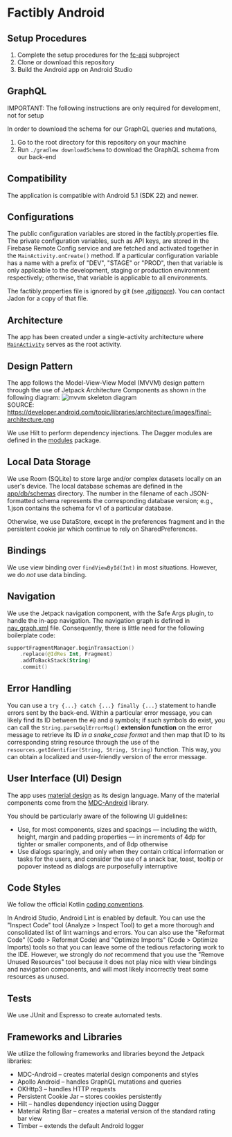 # Factibly Android

## Setup Procedures

1. Complete the setup procedures for the [fc-api](https://github.com/Sapphire-Labs/factibly/blob/master/fc-api/README.md) subproject
2. Clone or download this repository
3. Build the Android app on Android Studio

## GraphQL

IMPORTANT: The following instructions are only required for development, not for setup

In order to download the schema for our GraphQL queries and mutations,

1. Go to the root directory for this repository on your machine
2. Run `./gradlew downloadSchema` to download the GraphQL schema from our back-end

## Compatibility

The application is compatible with Android 5.1 (SDK 22) and newer.

## Configurations

The public configuration variables are stored in the factibly.properties file. The private configuration variables, such as API keys, are stored in the Firebase Remote Config service and are fetched and activated together in the `MainActivity.onCreate()` method. If a particular configuration variable has a name with a prefix of "DEV", "STAGE" or "PROD", then that variable is only applicable to the development, staging or production environment respectively; otherwise, that variable is applicable to all environments.

The factibly.properties file is ignored by git (see [.gitignore](.gitignore)). You can contact Jadon for a copy of that file.

## Architecture

The app has been created under a single-activity architecture where
[`MainActivity`](/app/src/main/java/com/factibly/factibly/MainActivity.kt) serves as the root activity.

## Design Pattern

The app follows the Model-View-View Model (MVVM) design pattern through the use of Jetpack Architecture Components as shown in the following diagram:
<img src="https://developer.android.com/topic/libraries/architecture/images/final-architecture.png" alt="mvvm skeleton diagram"> <br>
SOURCE: https://developer.android.com/topic/libraries/architecture/images/final-architecture.png

We use Hilt to perform dependency injections. The Dagger modules are defined in the
[modules](app/src/main/java/com/factibly/factibly/modules) package.

## Local Data Storage

We use Room (SQLite) to store large and/or complex datasets locally on an user's device. The local
database schemas are defined in the [app/db/schemas](/app/db/schemas) directory. The number in the
filename of each JSON-formatted schema represents the corresponding database version; e.g., 1.json
contains the schema for v1 of a particular database.

Otherwise, we use DataStore, except in the preferences fragment and in the persistent cookie jar
which continue to rely on SharedPreferences.

## Bindings

We use view binding over `findViewById(Int)` in most situations. However, we do _not_ use data binding.

## Navigation

We use the Jetpack navigation component, with the Safe Args plugin, to handle the in-app navigation.
The navigation graph is defined in [nav_graph.xml](/app/src/main/res/navigation/nav_graph.xml) file.
Consequently, there is little need for the following boilerplate code:

```kotlin
supportFragmentManager.beginTransaction()
    .replace(@IdRes Int, Fragment)
    .addToBackStack(String)
    .commit()
```

## Error Handling

You can use a `try {...} catch {...} finally {...}` statement to handle errors sent by the back-end.
Within a particular error message, you can likely find its ID between the `#@` and `@` symbols; if
such symbols do exist, you can call the `String.parseGqlErrorMsg()` **extension function** on the error message
to retrieve its ID _in a snake\_case format_ and then map that ID to its corresponding string resource
through the use of the `resources.getIdentifier(String, String, String)` function. This way, you can
obtain a localized and user-friendly version of the error message.

## User Interface (UI) Design

The app uses [material design](https://material.io/design/foundation-overview/) as its design language.
Many of the material components come from the [MDC-Android](https://material.io/develop/android) library.

You should be particularly aware of the following UI guidelines:

- Use, for most components, sizes and spacings &mdash; including the width, height, margin and padding properties
  &mdash; in increments of 4dp for tighter or smaller components, and of 8dp otherwise
- Use dialogs sparingly, and only when they contain critical information or tasks for the users, and consider the use of
  a snack bar, toast, tooltip or popover instead as dialogs are purposefully interruptive

## Code Styles

We follow the official Kotlin [coding conventions](https://kotlinlang.org/docs/reference/coding-conventions.html).

In Android Studio, Android Lint is enabled by default. You can use the "Inspect Code" tool
(Analyze > Inspect Tool) to get a more thorough and consolidated list of lint warnings and errors.
You can also use the "Reformat Code" (Code > Reformat Code) and "Optimize Imports"
(Code > Optimize Imports) tools so that you can leave some of the tedious refactoring work to
the IDE. However, we strongly do _not_ recommend that you use the "Remove Unused Resources" tool
because it does not play nice with view bindings and navigation components, and will most likely
incorrectly treat some resources as unused.

## Tests

We use JUnit and Espresso to create automated tests.

## Frameworks and Libraries

We utilize the following frameworks and libraries beyond the Jetpack libraries:

- MDC-Android &ndash; creates material design components and styles
- Apollo Android &ndash; handles GraphQL mutations and queries
- OKHttp3 &ndash; handles HTTP requests
- Persistent Cookie Jar &ndash; stores cookies persistently
- Hilt &ndash; handles dependency injection using Dagger
- Material Rating Bar &ndash; creates a material version of the standard rating bar view
- Timber &ndash; extends the default Android logger